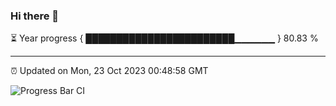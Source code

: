 ### Hi there 👋

⏳ Year progress { ████████████████████████▁▁▁▁▁▁ } 80.83 %

---

⏰ Updated on Mon, 23 Oct 2023 00:48:58 GMT

![Progress Bar CI](https://github.com/liununu/liununu/workflows/Progress%20Bar%20CI/badge.svg)
